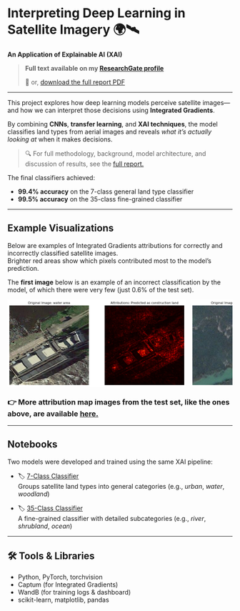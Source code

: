 # Interpreting Deep Learning in Satellite Imagery 🌍🛰️  
**An Application of Explainable AI (XAI)**  

> **Full text available on my [ResearchGate profile](https://www.researchgate.net/publication/380999127_Satellite_Image_Classification_An_Application_of_Convolutional_Neural_Networks_Transfer_Learning_and_Explainable_AI_XAI#fullTextFileContent)** 
>
>  📄 or, [download the full report PDF](./Full-Report.pdf)

---

This project explores how deep learning models perceive satellite images—and how we can interpret those decisions using **Integrated Gradients**.  

By combining **CNNs**, **transfer learning**, and **XAI techniques**, the model classifies land types from aerial images and reveals *what it’s actually looking at* when it makes decisions.
> 🔍 For full methodology, background, model architecture, and discussion of results, see the [full report.](./Full-Report.pdf)

The final classifiers achieved:  
- **99.4% accuracy** on the 7-class general land type classifier  
- **99.5% accuracy** on the 35-class fine-grained classifier

---

## Example Visualizations

Below are examples of Integrated Gradients attributions for correctly and incorrectly classified satellite images.  
Brighter red areas show which pixels contributed most to the model’s prediction.

The **first image** below is an example of an incorrect classification by the model, of which there were very few (just 0.6% of the test set).

<div style="display: flex; gap: 10px; overflow-x: auto;">
  <img src="gallery/images/incorrect.png" width="400"/>
  <img src="gallery/images/3.png" width="400"/>
  <img src="gallery/images/5.png" width="400"/>
  <img src="gallery/images/12.png" width="400"/>
</div>

###  👉 More attribution map images from the test set, like the ones above, are available [here.](./gallery/gallery.md)

---

## Notebooks

Two models were developed and trained using the same XAI pipeline:

- 🏷️ [7-Class Classifier](./notebooks/7-Class-Classifier-cleaned.ipynb)  
  Groups satellite land types into general categories (e.g., *urban*, *water*, *woodland*)

- 🏷️ [35-Class Classifier](./notebooks/35-Class-Classifier-cleaned.ipynb)  
  A fine-grained classifier with detailed subcategories (e.g., *river*, *shrubland*, *ocean*)

---

## 🛠️ Tools & Libraries

- Python, PyTorch, torchvision
- Captum (for Integrated Gradients)
- WandB (for training logs & dashboard)
- scikit-learn, matplotlib, pandas
